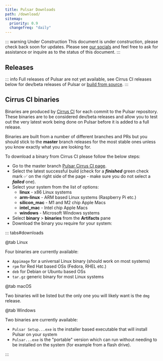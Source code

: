 ```yaml
---
title: Pulsar Downloads
path: /download/
sitemap:
  priority: 0.9
  changefreq: "daily"
---
```


::: warning Under Construction
This document is under construction, please check back soon for updates.
Please see [our socials](/docs/launch-manual/sections/faq/#having-trouble) and feel free to ask for assistance or inquire as to the status of this document.
:::

## Releases

::: info
Full releases of Pulsar are not yet available, see Cirrus CI releases below for
dev/beta releases of Pulsar or [build from source](https://pulsar-edit.dev/docs/launch-manual/sections/core-hacking/#building-pulsar).
:::

## Cirrus CI binaries

Binaries are produced by [Cirrus CI](https://cirrus-ci.com/github/pulsar-edit/pulsar)
for each commit to the Pulsar repository.  
These binaries are to be considered dev/beta releases and allow you to test
out the very latest work being done on Pulsar before it is added to a full
release.

Binaries are built from a number of different branches and PRs but you should
stick to the **master** branch releases for the most stable ones unless you know
exactly what you are looking for.

To download a binary from Cirrus CI please follow the below steps:

- Go to the master branch [Pulsar Cirrus CI page](https://cirrus-ci.com/github/pulsar-edit/pulsar/master).
- Select the latest successful build (check for a **_finished_** green check
  mark ✅ on the right side of the page - make sure you do not select a
  **_failed_** one).
- Select your system from the list of options:
  - **linux** - x86 Linux systems
  - **arm-linux** - ARM based Linux systems (Raspberry Pi etc.)
  - **silicon_mac** - M1 and M2 chip Apple Macs
  - **intel_mac** - Intel chip Apple Macs
  - **windows** - Microsoft Windows systems
- Select **binary** > **binaries** from the **Artifacts** pane
- Download the binary you require for your system:

::: tabs#downloads

@tab Linux

Four binaries are currently available:

- `Appimage` for a universal Linux binary (should work on most systems)
- `rpm` for Red Hat based OSs (Fedora, RHEL etc.)
- `deb` for Debian or Ubuntu based OSs
- `tar.gz` generic binary for most Linux systems

@tab macOS

Two binaries will be listed but the only one you will likely want is the
`dmg` release.

@tab Windows

Two binaries are currently available:

- `Pulsar Setup...exe` is the installer based executable that will install Pulsar
  on your system
- `Pulsar...exe` is the "portable" version which can run without needing to be
  installed on the system (for example from a flash drive).

:::
